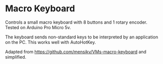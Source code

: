 # Macro Keyboard

Controls a small macro keyboard with 8 buttons and 1 rotary encoder. Tested on Arduino Pro Micro 5v.

The keyboard sends non-standard keys to be interpreted by an application on the PC. This works well with AutoHotKey.

Adapted from https://github.com/mensikv/VMs-macro-keyboard and simplified.
